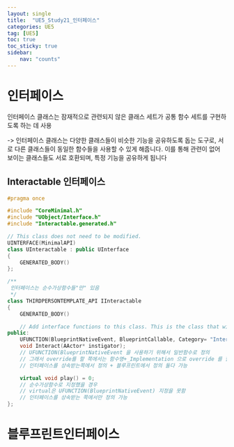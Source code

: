 ```yaml
---
layout: single
title:  "UE5_Study21_인터페이스"
categories: UE5
tag: [UE5]
toc: true
toc_sticky: true
sidebar:
    nav: "counts"
---
```


# 인터페이스
인터페이스 클래스는 잠재적으로 관련되지 않은 클래스 세트가 공통 함수 세트를 구현하도록 하는 데 사용

-> 인터페이스 클래스는 다양한 클래스들이 비슷한 기능을 공유하도록 돕는 도구로, 
서로 다른 클래스들이 동일한 함수들을 사용할 수 있게 해줍니다. 
이를 통해 관련이 없어 보이는 클래스들도 서로 호환되며, 특정 기능을 공유하게 됩니다

## Interactable 인터페이스

```cpp
#pragma once

#include "CoreMinimal.h"
#include "UObject/Interface.h"
#include "Interactable.generated.h"

// This class does not need to be modified.
UINTERFACE(MinimalAPI)
class UInteractable : public UInterface
{
	GENERATED_BODY()
};

/**
 인터페이스는 순수가상함수들"만" 있음
 */
class THIRDPERSONTEMPLATE_API IInteractable
{
	GENERATED_BODY()

	// Add interface functions to this class. This is the class that will be inherited to implement this interface.
public:
	UFUNCTION(BlueprintNativeEvent, BlueprintCallable, Category= "Interactable")
	void Interact(AActor* instigator);
	// UFUNCTION(BlueprintNativeEvent 을 사용하기 위해서 일반함수로 정의
	// 그래서 override를 할 쪽에서는 함수명+_Implementation 으로 override 를 함 
	// 인터페이스를 상속받는쪽에서 정의 + 블루프린트에서 정의 둘다 가능 

	virtual void play() = 0;
	// 순수가상함수로 지정했을 경우
	// virtual은 UFUNCTION(BlueprintNativeEvent) 지정을 못함
	// 인터페이스를 상속받는 쪽에서만 정의 가능 
};

```

# 블루프린트인터페이스


